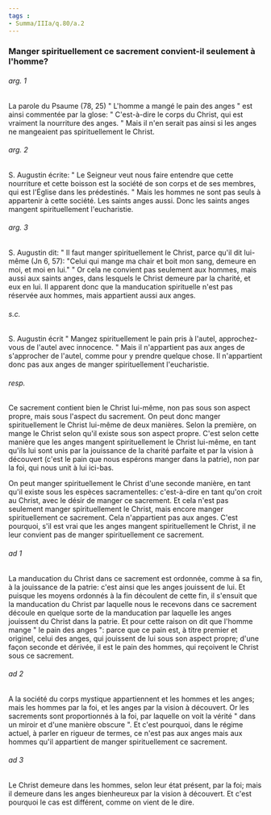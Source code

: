 ```yaml
---
tags : 
- Summa/IIIa/q.80/a.2
---
```


### Manger spirituellement ce sacrement convient-il seulement à l'homme?

###### arg. 1
La parole du Psaume (78, 25) " L'homme a mangé le pain des anges " est ainsi commentée par la glose: " C'est-à-dire le corps du Christ, qui est vraiment la nourriture des anges. " Mais il n'en serait pas ainsi si les anges ne mangeaient pas spirituellement le Christ. 

###### arg. 2
S. Augustin écrite: " Le Seigneur veut nous faire entendre que cette nourriture et cette boisson est la société de son corps et de ses membres, qui est l'Église dans les prédestinés. " Mais les hommes ne sont pas seuls à appartenir à cette société. Les saints anges aussi. Donc les saints anges mangent spirituellement l'eucharistie. 

###### arg. 3
S. Augustin dit: " Il faut manger spirituellement le Christ, parce qu'il dit lui-même (Jn 6, 57): "Celui qui mange ma chair et boit mon sang, demeure en moi, et moi en lui." " Or cela ne convient pas seulement aux hommes, mais aussi aux saints anges, dans lesquels le Christ demeure par la charité, et eux en lui. Il apparent donc que la manducation spirituelle n'est pas réservée aux hommes, mais appartient aussi aux anges. 

###### s.c.
S. Augustin écrit " Mangez spirituellement le pain pris à l'autel, approchez-vous de l'autel avec innocence. " Mais il n'appartient pas aux anges de s'approcher de l'autel, comme pour y prendre quelque chose. Il n'appartient donc pas aux anges de manger spirituellement l'eucharistie. 

###### resp.
Ce sacrement contient bien le Christ lui-même, non pas sous son aspect propre, mais sous l'aspect du sacrement. On peut donc manger spirituellement le Christ lui-même de deux manières. Selon la première, on mange le Christ selon qu'il existe sous son aspect propre. C'est selon cette manière que les anges mangent spirituellement le Christ lui-même, en tant qu'ils lui sont unis par la jouissance de la charité parfaite et par la vision à découvert (c'est le pain que nous espérons manger dans la patrie), non par la foi, qui nous unit à lui ici-bas. 

On peut manger spirituellement le Christ d'une seconde manière, en tant qu'il existe sous les espèces sacramentelles: c'est-à-dire en tant qu'on croit au Christ, avec le désir de manger ce sacrement. Et cela n'est pas seulement manger spirituellement le Christ, mais encore manger spirituellement ce sacrement. Cela n'appartient pas aux anges. C'est pourquoi, s'il est vrai que les anges mangent spirituellement le Christ, il ne leur convient pas de manger spirituellement ce sacrement. 

###### ad 1
La manducation du Christ dans ce sacrement est ordonnée, comme à sa fin, à la jouissance de la patrie: c'est ainsi que les anges jouissent de lui. Et puisque les moyens ordonnés à la fin découlent de cette fin, il s'ensuit que la manducation du Christ par laquelle nous le recevons dans ce sacrement découle en quelque sorte de la manducation par laquelle les anges jouissent du Christ dans la patrie. Et pour cette raison on dit que l'homme mange " le pain des anges ": parce que ce pain est, à titre premier et originel, celui des anges, qui jouissent de lui sous son aspect propre; d'une façon seconde et dérivée, il est le pain des hommes, qui reçoivent le Christ sous ce sacrement. 

###### ad 2
A la société du corps mystique appartiennent et les hommes et les anges; mais les hommes par la foi, et les anges par la vision à découvert. Or les sacrements sont proportionnés à la foi, par laquelle on voit la vérité " dans un miroir et d'une manière obscure ". Et c'est pourquoi, dans le régime actuel, à parler en rigueur de termes, ce n'est pas aux anges mais aux hommes qu'il appartient de manger spirituellement ce sacrement. 

###### ad 3
Le Christ demeure dans les hommes, selon leur état présent, par la foi; mais il demeure dans les anges bienheureux par la vision à découvert. Et c'est pourquoi le cas est différent, comme on vient de le dire. 


